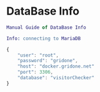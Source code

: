 
# DataBase Info
```erlang
Manual Guide of DataBase Info

Info: connecting to MariaDB

```
```js
{
    "user": "root",
    "password": "gridone",
    "host": "docker.gridone.net"
    "port": 3306,
    "database": "visitorChecker"
}
```
